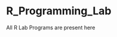 # R_Programming_Lab <img src="https://visitor-badge.laobi.icu/badge?page_id=iamwatchdogs.R_Programming_Lab" alt="" align="right" />

All R Lab Programs are present here

